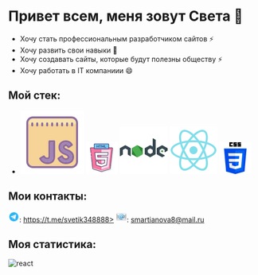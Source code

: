 # Привет всем, меня зовут Света 👋
* Хочу стать профессиональным разработчиком сайтов ⚡
* Хочу развить свои навыки 💬
* Хочу создавать сайты, которые будут полезны обществу ⚡
* Хочу работать в IT компаниии 😄
## Мой стек:
* <img src="https://github.com/SVETA12345/SVETA12345/blob/main/javascript.svg" alt="js"/> <img src="https://github.com/SVETA12345/SVETA12345/blob/main/html-5.png" alt="html5"/> <img src="https://github.com/SVETA12345/SVETA12345/blob/main/nodejs.svg" alt="nodejs"/> <img src="https://github.com/SVETA12345/SVETA12345/blob/main/react.svg" alt="react"/> <img src="https://github.com/SVETA12345/SVETA12345/blob/main/5968242.png" width="64px" height="64px" alt="css3"/>
## Мои контакты:
<img src="https://github.com/SVETA12345/SVETA12345/blob/main/telegram.svg" width="22px" height="22px" alt="telegram"/>: https://t.me/svetik348888>
<img src="https://github.com/SVETA12345/SVETA12345/blob/main/icons8-email-48.png" width="22px" height="22px" alt="email"/>: smartianova8@mail.ru
## Моя статистика:
<img src="https://github-readme-streak-stats.herokuapp.com/?user=SVETA12345" width="500px" height="200px" alt="react"/>
<!--
**SVETA12345/SVETA12345** is a ✨ _special_ ✨ repository because its `README.md` (this file) appears on your GitHub profile.

Here are some ideas to get you started:

- 🔭 I’m currently working on ...
- 🌱 I’m currently learning ...
- 👯 I’m looking to collaborate on ...
- 🤔 I’m looking for help with ...
- 💬 Ask me about ...
- 📫 How to reach me: ...
- 😄 Pronouns: ...
- ⚡ Fun fact: ...
-->
